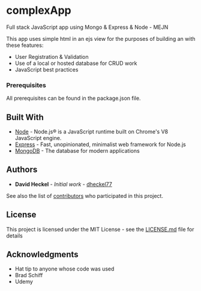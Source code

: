 # complexApp
Full stack JavaScript app using Mongo &amp; Express &amp; Node - MEJN

This app uses simple html in an ejs view for the purposes of building an with these features:
* User Registration & Validation
* Use of a local or hosted database for CRUD work
* JavaScript best practices


### Prerequisites

All prerequisites can be found in the package.json file.

## Built With

* [Node](https://nodejs.org/en/) - Node.js® is a JavaScript runtime built on Chrome's V8 JavaScript engine.
* [Express](http://expressjs.com/) - Fast, unopinionated, minimalist web framework for Node.js
* [MongoDB](https://www.mongodb.com/) - The database for modern applications

## Authors

* **David Heckel** - *Initial work* - [dheckel77](https://github.com/dheckel77)

See also the list of [contributors](https://github.com/dheckel77/complexApp/graphs/contributors) who participated in this project.

## License

This project is licensed under the MIT License - see the [LICENSE.md](LICENSE.md) file for details

## Acknowledgments

* Hat tip to anyone whose code was used
* Brad Schiff
* Udemy

